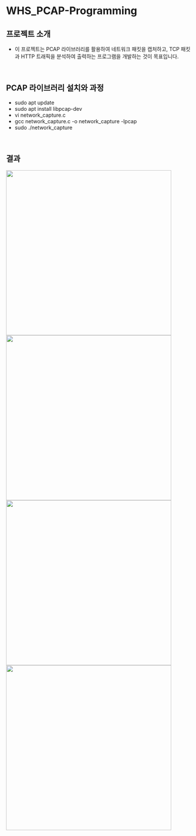 # WHS_PCAP-Programming

## 프로젝트 소개

- 이 프로젝트는 PCAP 라이브러리를 활용하여 네트워크 패킷을 캡처하고, TCP 패킷과 HTTP 트래픽을 분석하여 출력하는 프로그램을 개발하는 것이 목표입니다.

<br>

## PCAP 라이브러리 설치와 과정
- sudo apt update
- sudo apt install libpcap-dev
- vi network_capture.c
- gcc network_capture.c -o network_capture -lpcap
- sudo ./network_capture

<br>

## 결과

<img src="https://github.com/user-attachments/assets/787034c8-bf10-466f-afe9-8116bcd33349" width="450">

<img src="https://github.com/user-attachments/assets/7ce94486-e255-4afb-b5d3-9c8eb5510351" width="450">

<img src="https://github.com/user-attachments/assets/7ce94486-e255-4afb-b5d3-9c8eb5510351" width="450">

<img src="https://github.com/user-attachments/assets/e71af3fc-de42-493d-926a-34bb4c14df63" width="450">
